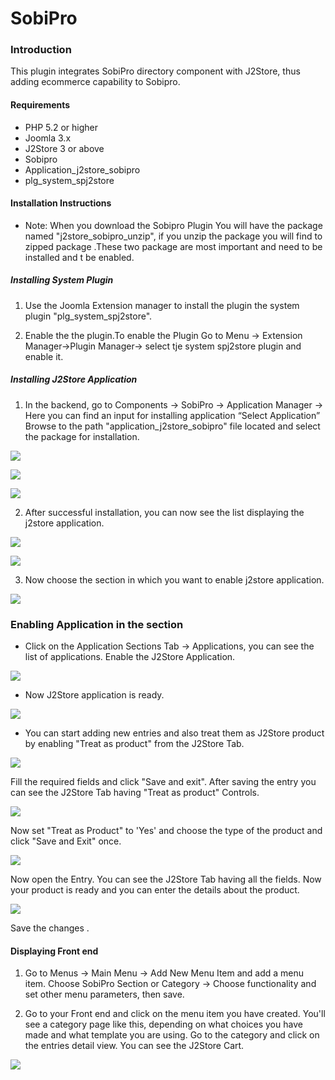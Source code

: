 # SobiPro

### Introduction
This plugin integrates SobiPro directory component with J2Store, thus adding ecommerce capability to Sobipro. 

#### Requirements
* PHP 5.2 or higher
* Joomla 3.x
* J2Store 3 or above
* Sobipro
* Application_j2store_sobipro
* plg_system_spj2store

#### Installation Instructions 
* Note: When you download the Sobipro Plugin You will have the package named "j2store_sobipro_unzip", if you unzip the package you will find to zipped package .These two package are most important and need to be installed and t be enabled.
    
##### Installing System Plugin

1. Use the Joomla Extension manager to install the plugin the system plugin "plg_system_spj2store". 


2. Enable the the plugin.To enable the Plugin Go to Menu -> Extension Manager->Plugin Manager-> select tje system spj2store plugin and enable it.   

##### Installing J2Store Application

1. In the backend, go to Components -> SobiPro -> Application Manager -> Here you can find an input for installing application  “Select Application” Browse to the path "application_j2store_sobipro" file located and select the package for installation.

![](sobipro_step_1.png)

![](sobipro_step_2.png)

![](sobipro_step_3.png)

2. After successful installation, you can now see the list displaying the j2store application.

![](step_6.png)

![](step_7.png)


3. Now choose the section in which you want to enable j2store application.

![](step_8.png)

### Enabling Application in the section
* Click on the Application Sections Tab -> Applications,   you can see the list of applications. Enable the J2Store Application. 

![](step_12.png)

* Now J2Store application is ready.
 
![](step_13.png)

* You can start adding new entries and also treat them as J2Store product by enabling "Treat as product" from the J2Store Tab.

![](step_13_a.png)

Fill the required fields and click "Save and exit". After saving the entry you can see the J2Store Tab having "Treat as product" Controls.

![](step_17_b.png)

Now set "Treat as Product" to 'Yes' and choose the type of the product and click "Save and Exit" once.

![](step_17_c.png)

Now open the Entry. You can see the J2Store Tab having all the fields. Now your product is ready and you can enter the details about the product.

![](step_17_d.png)

Save the changes .

#### Displaying Front end
1. Go to Menus -> Main Menu -> Add New Menu Item and add a menu item. Choose SobiPro Section or Category -> Choose functionality and set other menu parameters, then save.

2. Go to your Front end and click on the menu item you have created. You'll see a category page like this, depending on what choices you have made and what template you are using. Go to the category and click on the entries detail view. You can see the J2Store Cart.

![](final_product_display.png)







